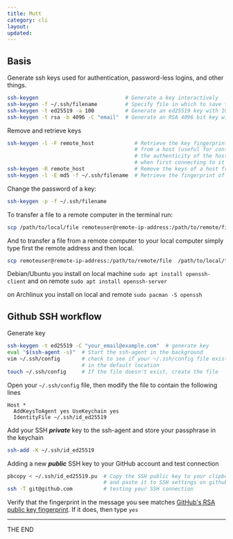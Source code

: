 ```yaml
---
title: Mutt
category: cli
layout:
updated:
---
```


## Basis

Generate ssh keys used for authentication, password-less logins, and other things.

```bash
ssh-keygen                            # Generate a key interactively
ssh-keygen -f ~/.ssh/filename         # Specify file in which to save the key
ssh-keygen -t ed25519 -a 100          # Generate an ed25519 key with 100 key derivation function rounds
ssh-keygen -t rsa -b 4096 -C "email"  # Generate an RSA 4096 bit key with email as a comment
```

Remove and retrieve keys

```bash
ssh-keygen -l -F remote_host             # Retrieve the key fingerprint
                                         # from a host (useful for confirming
                                         # the authenticity of the host
                                         # when first connecting to it via SSH)
ssh-keygen -R remote_host                # Remove the keys of a host from the known\_hosts file (useful when a known host has a new key)
ssh-keygen -l -E md5 -f ~/.ssh/filename  # Retrieve the fingerprint of a key in MD5 Hex
```

Change the password of a key:

```bash
ssh-keygen -p -f ~/.ssh/filename
```
To transfer a file to a remote computer in the terminal run:

```bash
scp /path/to/local/file remoteuser@remote-ip-address:/path/to/remote/file
```

And to transfer a file from a remote computer to your local computer simply
type first the remote address and then local.

```bash
scp remoteuser@remote-ip-address:/path/to/remote/file  /path/to/local/file
```

Debian/Ubuntu you install on local machine `sudo apt install openssh-client`
and on remote `sudo apt install openssh-server`

on Archlinux you install on local and remote `sudo pacman -S openssh`

## Github SSH workflow

Generate key

```bash
ssh-keygen -t ed25519 -C "your_email@example.com"  # generate key
eval "$(ssh-agent -s)"  # Start the ssh-agent in the background
vim ~/.ssh/config       # check to see if your ~/.ssh/config file exists
                        # in the default location
touch ~/.ssh/config     # If the file doesn't exist, create the file
```

Open your `~/.ssh/config` file, then modify the file to contain the following
lines

```
Host *
  AddKeysToAgent yes UseKeychain yes
  IdentityFile ~/.ssh/id_ed25519
```

Add your SSH ***private*** key to the ssh-agent and store your passphrase in the
keychain

```bash
ssh-add -K ~/.ssh/id_ed25519
```

Adding a new  ***public*** SSH key to your GitHub account and test connection

```bash
pbcopy < ~/.ssh/id_ed25519.pu  # Copy the SSH public key to your clipboard
                               # and paste it to SSH settings on github site
ssh -T git@github.com          # testing your SSH connection
```

Verify that the fingerprint in the message you see matches [GitHub's RSA
public key fingerprint][001]. If it does, then type `yes`

---

THE END

[001]: https://docs.github.com/en/github/authenticating-to-github/keeping-your-account-and-data-secure/githubs-ssh-key-fingerprints "github fingerprint"
